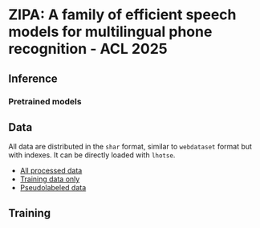 # ZIPA: A family of efficient speech models for multilingual phone recognition - ACL 2025

## Inference

### Pretrained models

## Data

All data are distributed in the `shar` format, similar to `webdataset` format but with indexes. It can be directly loaded with `lhotse`. 

 - [All processed data](https://huggingface.co/collections/anyspeech/ipapack-raw-673c2d345deec72e82e28a3b)
 - [Training data only](https://huggingface.co/collections/anyspeech/ipa-pack-train-6838a6804a3a71a91794a801)
 - [Pseudolabeled data](https://huggingface.co/collections/anyspeech/ipa-pack-train-pseudolabel-6838a6adc3ccad443cfb63b0)

   
## Training

